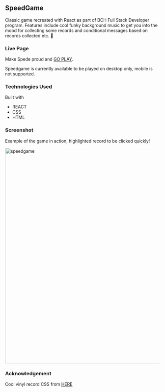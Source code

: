 ## SpeedGame

Classic game recreated with React as part of BCH Full Stack Developer program. Features include cool funky background music to get you into the mood for collecting some records and conditional messages based on records collected etc. :tada:

### Live Page

Make Spede proud and [GO PLAY](https://regal-bunny-f5d9f3.netlify.app).

Speedgame is currently available to be played on desktop only, mobile is not supported.

### Technologies Used

Built with

- REACT
- CSS
- HTML

### Screenshot

Example of the game in action, highlighted record to be clicked quickly!

<img width="700" alt="speedgame" src="https://user-images.githubusercontent.com/77112303/202126901-6df33fc4-c64c-46c6-812d-8273147aa3d2.png">

### Acknowledgement

Cool vinyl record CSS from [HERE](https://codepen.io/thebabydino)
